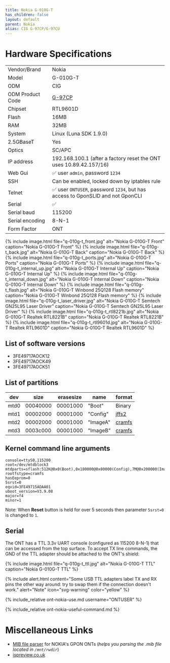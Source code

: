 ```yaml
---
title: Nokia G-010G-T
has_children: false
layout: default
parent: Nokia
alias: CIG G-97CP/G-97CU
---
```


# Hardware Specifications

|                  |                                                                                |
| ---------------- | ------------------------------------------------------------------------------ |
| Vendor/Brand     | Nokia                                                                          |
| Model            | G-010G-T                                                                       |
| ODM              | CIG                                                                            |
| ODM Product Code | [G-97CP](/ont-cig-g-97cp)                                                      |
| Chipset          | RTL9601D                                                                       |
| Flash            | 16MB                                                                           |
| RAM              | 32MB                                                                           |
| System           | Linux (Luna SDK 1.9.0)                                                         |
| 2.5GBaseT        | Yes                                                                            |
| Optics           | SC/APC                                                                         |
| IP address       | 192.168.100.1  (after a factory reset the ONT uses 10.89.42.157/16)            |
| Web Gui          | ✅ user `admin`, password `1234`                                               |
| SSH              | Can be enabled, locked down by iptables rule                                   |
| Telnet           | ✅ user `ONTUSER`, password `1234`, but has access to GponSLID and not GponCLI |
| Serial           | ✅                                                                             |
| Serial baud      | 115200                                                                         |
| Serial encoding  | 8-N-1                                                                          |
| Form Factor      | ONT                                                                            |

{% include image.html file="q-010g-t_front.jpg"  alt="Nokia G-010G-T Front" caption="Nokia G-010G-T Front" %}
{% include image.html file="q-010g-t_back.jpg"  alt="Nokia G-010G-T Back" caption="Nokia G-010G-T Back" %}
{% include image.html file="q-010g-t_ports.jpg"  alt="Nokia G-010G-T Ports" caption="Nokia G-010G-T Ports" %}
{% include image.html file="q-010g-t_internal_up.jpg"  alt="Nokia G-010G-T Internal Up" caption="Nokia G-010G-T Internal Up" %}
{% include image.html file="q-010g-t_internal_down.jpg"  alt="Nokia G-010G-T Internal Down" caption="Nokia G-010G-T Internal Down" %}
{% include image.html file="q-010g-t_flash.jpg"         alt="Nokia G-010G-T Winbond 25Q128 Flash memory"  caption="Nokia G-010G-T Winbond 25Q128 Flash memory"  %}
{% include image.html file="q-010g-t_laser_driver.jpg"  alt="Nokia G-010G-T Semtech GN25L95 Laser Driver" caption="Nokia G-010G-T Semtech GN25L95 Laser Driver" %}
{% include image.html file="q-010g-t_rtl8221b.jpg"      alt="Nokia G-010G-T Realtek RTL8221B"             caption="Nokia G-010G-T Realtek RTL8221B"             %}
{% include image.html file="q-010g-t_rtl9601d.jpg"      alt="Nokia G-010G-T Realtek RTL9601D"             caption="Nokia G-010G-T Realtek RTL9601D"             %}

## List of software versions
- 3FE49717AOCK12 
- 3FE49717AOCK49
- 3FE49717AOCK51

## List of partitions

| dev  | size     | erasesize | name     | format                                          |
| ---- | -------- | --------- | -------- | ----------------------------------------------- |
| mtd0 | 00040000 | 00001000  | "Boot"   | Binary                                          |
| mtd1 | 00002000 | 00001000  | "Config" | [jffs2](https://en.wikipedia.org/wiki/JFFS2)    |
| mtd2 | 00002000 | 00001000  | "ImageA" | [cramfs](https://en.wikipedia.org/wiki/Cramfs)  |
| mtd3 | 0003c000 | 00001000  | "ImageB" | [cramfs](https://en.wikipedia.org/wiki/Cramfs)  |

## Kernel command line arguments
```
console=ttyS0,115200  
root=/dev/mtdblock3 
mtdparts=sflash:512K@0x0(Boot),0x180000@0x80000(Config),7M@0x200000(ImageA),7M@0x900000(ImageB) 
rootfstype=cramfs 
hasEeprom=0 
5srst=0 
eqvid=3FE49715ADAA01 
uboot_version=V3.9.08 
major=f4 
minor=1
```

Note: When **Reset** button is held for over 5 seconds then parameter `5srst=0` is changed to `1`.

## Serial

The ONT has a TTL 3.3v UART console (configured as 115200 8-N-1) that can be accessed from the top surface. To accept TX line commands, the GND of the TTL adapter should be attached to the ONT's shield:

{% include image.html file="q-010g-t_ttl.jpg"  alt="Nokia G-010G-T TTL" caption="Nokia G-010G-T TTL" %}

{% include alert.html content="Some USB TTL adapters label TX and RX pins the other way around: try to swap them if the connection doesn't work." alert="Note"  icon="svg-warning" color="yellow" %}

{% include_relative ont-nokia-use.md username="ONTUSER" %}

{% include_relative ont-nokia-useful-command.md %}

# Miscellaneous Links
- [MIB file parser](https://github.com/nanomad/nokia-ont-mib-parser) for NOKIA's GPON ONTs (*helps you parsing the .mib file located in `/mnt/rwdir`*)
- [ispreview.co.uk](https://www.ispreview.co.uk/index.php/2022/09/pictured-openreachs-future-2-5gbps-ont-for-fttp-broadband.html)
